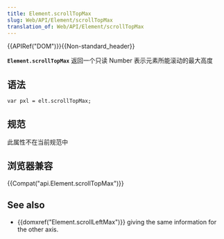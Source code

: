 ```yaml
---
title: Element.scrollTopMax
slug: Web/API/Element/scrollTopMax
translation_of: Web/API/Element/scrollTopMax
---
```

{{APIRef("DOM")}}{{Non-standard_header}}

**`Element.scrollTopMax`** 返回一个只读 Number 表示元素所能滚动的最大高度

## 语法

```plain
var pxl = elt.scrollTopMax;
```

## 规范

此属性不在当前规范中

## 浏览器兼容

{{Compat("api.Element.scrollTopMax")}}

## See also

- {{domxref("Element.scrollLeftMax")}} giving the same information for the other axis.
